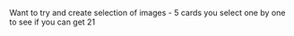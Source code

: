 Want to try and create selection of images - 5 cards
  you select one by one to see if you can get 21